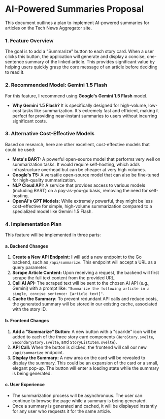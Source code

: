 # AI-Powered Summaries Proposal

This document outlines a plan to implement AI-powered summaries for articles on the Tech News Aggregator site.

### 1. Feature Overview

The goal is to add a "Summarize" button to each story card. When a user clicks this button, the application will generate and display a concise, one-sentence summary of the linked article. This provides significant value by helping users quickly grasp the core message of an article before deciding to read it.

### 2. Recommended Model: Gemini 1.5 Flash

For this feature, I recommend using **Google's Gemini 1.5 Flash** model.

- **Why Gemini 1.5 Flash?** It is specifically designed for high-volume, low-cost tasks like summarization. It's extremely fast and efficient, making it perfect for providing near-instant summaries to users without incurring significant costs.

### 3. Alternative Cost-Effective Models

Based on research, here are other excellent, cost-effective models that could be used:

- **Meta's BART:** A powerful open-source model that performs very well on summarization tasks. It would require self-hosting, which adds infrastructure overhead but can be cheaper at very high volumes.
- **Google's T5:** A versatile open-source model that can also be fine-tuned for high-quality summarization.
- **NLP Cloud API:** A service that provides access to various models (including BART) on a pay-as-you-go basis, removing the need for self-hosting.
- **OpenAI's GPT Models:** While extremely powerful, they might be less cost-effective for simple, high-volume summarization compared to a specialized model like Gemini 1.5 Flash.

### 4. Implementation Plan

This feature will be implemented in three parts:

#### a. Backend Changes

1.  **Create a New API Endpoint:** I will add a new endpoint to the Go backend, such as `/api/summarize`. This endpoint will accept a URL as a query parameter.
2.  **Scrape Article Content:** Upon receiving a request, the backend will first scrape the full text content from the provided URL.
3.  **Call AI API:** The scraped text will be sent to the chosen AI API (e.g., Gemini) with a prompt like: `"Summarize the following article in a single, concise sentence: [article text]"`.
4.  **Cache the Summary:** To prevent redundant API calls and reduce costs, the generated summary will be stored in our existing cache, associated with the story ID.

#### b. Frontend Changes

1.  **Add a "Summarize" Button:** A new button with a "sparkle" icon will be added to each of the three story card components (`HeroStory.svelte`, `SecondaryStory.svelte`, and `StoryListItem.svelte`).
2.  **API Call:** When the button is clicked, the frontend will call our new `/api/summarize` endpoint.
3.  **Display the Summary:** A new area on the card will be revealed to display the summary. This could be an expansion of the card or a small, elegant pop-up. The button will enter a loading state while the summary is being generated.

#### c. User Experience

- The summarization process will be asynchronous. The user can continue to browse the page while a summary is being generated.
- Once a summary is generated and cached, it will be displayed instantly for any user who requests it for the same article.
